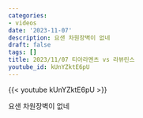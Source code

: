 ```yaml
---
categories:
- videos
date: '2023-11-07'
description: 요샌 차원장벽이 없네
draft: false
tags: []
title: 2023/11/07 티아라멘츠 vs 라뷰린스
youtube_id: kUnYZktE6pU
---
```



{{< youtube kUnYZktE6pU >}}

요샌 차원장벽이 없네